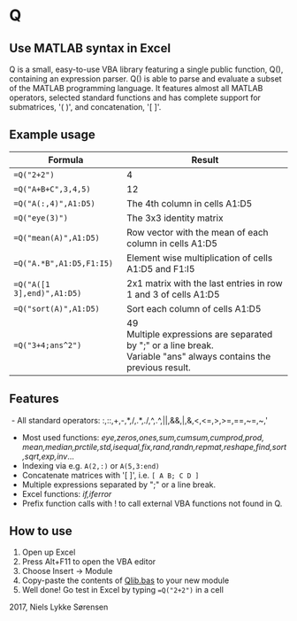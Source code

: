 Q 
==== 

Use MATLAB syntax in Excel
-------------------

Q is a small, easy-to-use VBA library featuring a single public function, Q(), containing an expression parser.
Q() is able to parse and evaluate a subset of the MATLAB programming language.
It features almost all MATLAB operators, selected standard functions and has complete support for submatrices, '( )', and concatenation, '[ ]'.

Example usage
--------------------
 Formula | Result 
---------|--------
`=Q("2+2")` | 4 
`=Q("A+B+C",3,4,5)` | 12
`=Q("A(:,4)",A1:D5)` | The 4th column in cells A1:D5
`=Q("eye(3)")`  |  The 3x3 identity matrix
`=Q("mean(A)",A1:D5)`      |Row vector with the mean of each column in cells A1:D5
`=Q("A.*B",A1:D5,F1:I5)`   | Element wise multiplication of cells A1:D5 and F1:I5
`=Q("A([1 3],end)",A1:D5)` | 2x1 matrix with the last entries in row 1 and 3 of cells A1:D5
`=Q("sort(A)",A1:D5)` | Sort each column of cells A1:D5
`=Q("3+4;ans^2")` | 49<br />Multiple expressions are separated by ";" or a line break. <br />Variable "ans" always contains the previous result.

Features
-------------------
  - All standard operators: :,::,+,-,\*,/,.*,./,^,.^,||,&&,|,&,<,<=,>,>=,==,~=,~,'
  - Most used functions: <i>eye,zeros,ones,sum,cumsum,cumprod,prod,
    mean,median,prctile,std,isequal,fix,rand,randn,repmat,reshape,find,sort,sqrt,exp,inv</i>...
  - Indexing via e.g. `A(2,:)` or `A(5,3:end)`
  - Concatenate matrices with '[ ]', i.e. `[ A B; C D ]`
  - Multiple expressions separated by ";" or a line break.
  - Excel functions: <i>if,iferror</i>
  - Prefix function calls with ! to call external VBA functions not found in Q.

How to use
-------------------
1. Open up Excel
2. Press Alt+F11 to open the VBA editor
3. Choose Insert -> Module
4. Copy-paste the contents of [Qlib.bas](https://raw.githubusercontent.com/nielsls/Q/master/Qlib.bas) to your new module
5. Well done! Go test in Excel by typing `=Q("2+2")` in a cell

2017, Niels Lykke Sørensen
